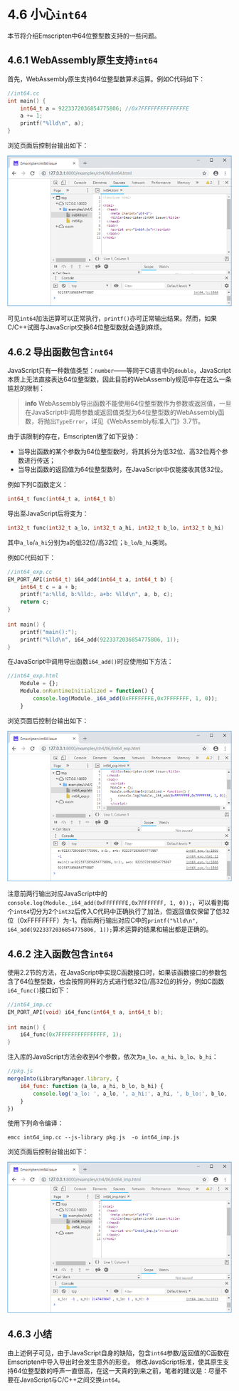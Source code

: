 # 4.6 小心`int64`

本节将介绍Emscripten中64位整型数支持的一些问题。

## 4.6.1 WebAssembly原生支持`int64`

首先，WebAssembly原生支持64位整型数算术运算。例如C代码如下：

```c
//int64.cc
int main() {
	int64_t a = 9223372036854775806; //0x7FFFFFFFFFFFFFFE
	a += 1;
	printf("%lld\n", a);
}
```

浏览页面后控制台输出如下：

![](images/06-int64-log1.png)

可见`int64`加法运算可以正常执行，`printf()`亦可正常输出结果。然而，如果C/C++试图与JavaScript交换64位整型数就会遇到麻烦。

## 4.6.2 导出函数包含`int64`

JavaScript只有一种数值类型：`number`——等同于C语言中的`double`，JavaScript本质上无法直接表达64位整型数，因此目前的WebAssembly规范中存在这么一条尴尬的限制：

> **info** WebAssembly导出函数不能使用64位整型数作为参数或返回值，一旦在JavaScript中调用参数或返回值类型为64位整型数的WebAssembly函数，将抛出`TypeError`，详见《WebAssembly标准入门》3.7节。

由于该限制的存在，Emscripten做了如下妥协：

- 当导出函数的某个参数为64位整型数时，将其拆分为低32位、高32位两个参数进行传送；
- 当导出函数的返回值为64位整型数时，在JavaScript中仅能接收其低32位。

例如下列C函数定义：

```c
int64_t func(int64_t a, int64_t b)
```

导出至JavaScript后将变为：

```c
int32_t func(int32_t a_lo, int32_t a_hi, int32_t b_lo, int32_t b_hi)
```

其中`a_lo`/`a_hi`分别为`a`的低32位/高32位；`b_lo`/`b_hi`类同。

例如C代码如下：

```c
//int64_exp.cc
EM_PORT_API(int64_t) i64_add(int64_t a, int64_t b) {
	int64_t c = a + b;
	printf("a:%lld, b:%lld:, a+b: %lld\n", a, b, c);
	return c;
}

int main() {
	printf("main():");
	printf("%lld\n", i64_add(9223372036854775806, 1));
}
```

在JavaScript中调用导出函数`i64_add()`时应使用如下方法：

```js
//int64_exp.html
	Module = {};
	Module.onRuntimeInitialized = function() {
		console.log(Module._i64_add(0xFFFFFFFE,0x7FFFFFFF, 1, 0));
	}
```

浏览页面后控制台输出如下：

![](images/06-int64-log2.png)

注意前两行输出对应JavaScript中的`console.log(Module._i64_add(0xFFFFFFFE,0x7FFFFFFF, 1, 0));`，可以看到每个`int64`切分为2个`int32`后传入C代码中正确执行了加法，但返回值仅保留了低32位（0xFFFFFFFF）为-1。而后两行输出对应C中的`printf("%lld\n", i64_add(9223372036854775806, 1));`算术运算的结果和输出都是正确的。

## 4.6.2 注入函数包含`int64`

使用2.2节的方法，在JavaScript中实现C函数接口时，如果该函数接口的参数包含了64位整型数，也会按照同样的方式进行低32位/高32位的拆分，例如C函数`i64_func()`接口如下：

```c
//int64_imp.cc
EM_PORT_API(void) i64_func(int64_t a, int64_t b);

int main() {
	i64_func(0x7FFFFFFFFFFFFFFF, 1);
}
```

注入库的JavaScript方法会收到4个参数，依次为`a_lo`、`a_hi`、`b_lo`、`b_hi`：

```js
//pkg.js
mergeInto(LibraryManager.library, {
	i64_func: function (a_lo, a_hi, b_lo, b_hi) {
		console.log('a_lo: ', a_lo, ', a_hi:', a_hi, ', b_lo:', b_lo, ', b_hi:', b_hi);
	}
})
```

使用下列命令编译：

```
emcc int64_imp.cc --js-library pkg.js  -o int64_imp.js
```

浏览页面后控制台输出如下：

![](images/06-int64-log3.png)

## 4.6.3 小结

由上述例子可见，由于JavaScript自身的缺陷，包含`int64`参数/返回值的C函数在Emscripten中导入导出时会发生意外的形变。 修改JavaScript标准，使其原生支持64位整型数的呼声一直很高，在这一天真的到来之前，笔者的建议是：尽量不要在JavaScript与C/C++之间交换`int64`。

